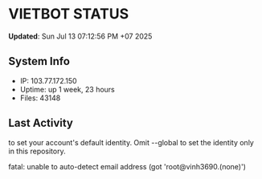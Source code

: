 # VIETBOT STATUS
**Updated**: Sun Jul 13 07:12:56 PM +07 2025

## System Info
- IP: 103.77.172.150
- Uptime: up 1 week, 23 hours
- Files: 43148

## Last Activity

to set your account's default identity.
Omit --global to set the identity only in this repository.

fatal: unable to auto-detect email address (got 'root@vinh3690.(none)')
